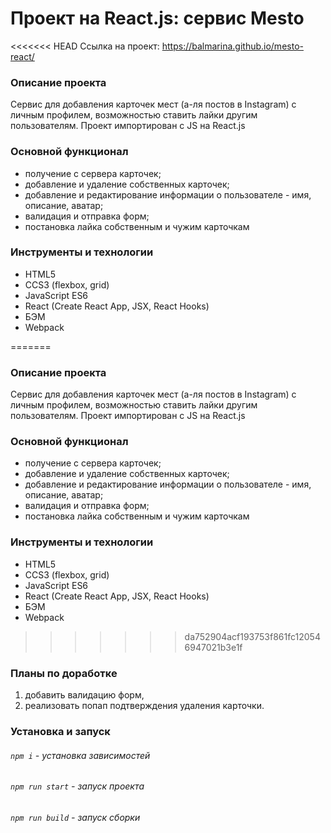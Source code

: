 # Проект на React.js: сервис Mesto

<<<<<<< HEAD
Ссылка на проект: https://balmarina.github.io/mesto-react/

### Описание проекта
Сервис для добавления карточек мест (а-ля постов в Instagram) с личным профилем, возможностью ставить лайки другим пользователям. Проект импортирован с JS на React.js

### Основной функционал
+ получение с сервера карточек; 
+ добавление и удаление собственных карточек; 
+ добавление и редактирование информации о пользователе - имя, описание, аватар; 
+ валидация и отправка форм;
+ постановка лайка собственным и чужим карточкам

### Инструменты и технологии
+ HTML5
+ CCS3 (flexbox, grid)
+ JavaScript ES6
+ React (Create React App, JSX, React Hooks)
+ БЭМ
+ Webpack

=======
### Описание проекта
Сервис для добавления карточек мест (а-ля постов в Instagram) с личным профилем, возможностью ставить лайки другим пользователям. Проект импортирован с JS на React.js

### Основной функционал
+ получение с сервера карточек; 
+ добавление и удаление собственных карточек; 
+ добавление и редактирование информации о пользователе - имя, описание, аватар; 
+ валидация и отправка форм;
+ постановка лайка собственным и чужим карточкам

### Инструменты и технологии
+ HTML5
+ CCS3 (flexbox, grid)
+ JavaScript ES6
+ React (Create React App, JSX, React Hooks)
+ БЭМ
+ Webpack

>>>>>>> da752904acf193753f861fc120546947021b3e1f
### Планы по доработке
 1. добавить валидацию форм,
 2. реализовать попап подтверждения удаления карточки.
 
### Установка и запуск
###### `npm i` - установка зависимостей
###### `npm run start` - запуск проекта
###### `npm run build` - запуск сборки
